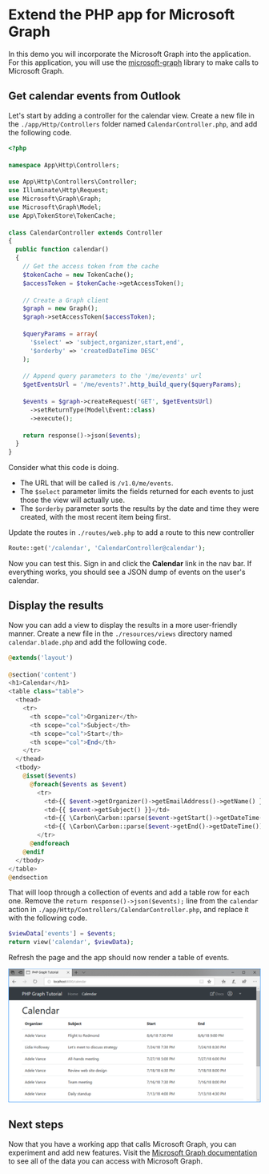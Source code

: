 # Extend the PHP app for Microsoft Graph

In this demo you will incorporate the Microsoft Graph into the application. For this application, you will use the [microsoft-graph](https://github.com/microsoftgraph/msgraph-sdk-php) library to make calls to Microsoft Graph.

## Get calendar events from Outlook

Let's start by adding a controller for the calendar view. Create a new file in the `./app/Http/Controllers` folder named `CalendarController.php`, and add the following code.

```php
<?php

namespace App\Http\Controllers;

use App\Http\Controllers\Controller;
use Illuminate\Http\Request;
use Microsoft\Graph\Graph;
use Microsoft\Graph\Model;
use App\TokenStore\TokenCache;

class CalendarController extends Controller
{
  public function calendar()
  {
    // Get the access token from the cache
    $tokenCache = new TokenCache();
    $accessToken = $tokenCache->getAccessToken();

    // Create a Graph client
    $graph = new Graph();
    $graph->setAccessToken($accessToken);

    $queryParams = array(
      '$select' => 'subject,organizer,start,end',
      '$orderby' => 'createdDateTime DESC'
    );

    // Append query parameters to the '/me/events' url
    $getEventsUrl = '/me/events?'.http_build_query($queryParams);

    $events = $graph->createRequest('GET', $getEventsUrl)
      ->setReturnType(Model\Event::class)
      ->execute();

    return response()->json($events);
  }
}
```

Consider what this code is doing.

- The URL that will be called is `/v1.0/me/events`.
- The `$select` parameter limits the fields returned for each events to just those the view will actually use.
- The `$orderby` parameter sorts the results by the date and time they were created, with the most recent item being first.

Update the routes in `./routes/web.php` to add a route to this new controller

```php
Route::get('/calendar', 'CalendarController@calendar');
```

Now you can test this. Sign in and click the **Calendar** link in the nav bar. If everything works, you should see a JSON dump of events on the user's calendar.

## Display the results

Now you can add a view to display the results in a more user-friendly manner. Create a new file in the `./resources/views` directory named `calendar.blade.php` and add the following code.

```php
@extends('layout')

@section('content')
<h1>Calendar</h1>
<table class="table">
  <thead>
    <tr>
      <th scope="col">Organizer</th>
      <th scope="col">Subject</th>
      <th scope="col">Start</th>
      <th scope="col">End</th>
    </tr>
  </thead>
  <tbody>
    @isset($events)
      @foreach($events as $event)
        <tr>
          <td>{{ $event->getOrganizer()->getEmailAddress()->getName() }}</td>
          <td>{{ $event->getSubject() }}</td>
          <td>{{ \Carbon\Carbon::parse($event->getStart()->getDateTime())->format('n/j/y g:i A') }}</td>
          <td>{{ \Carbon\Carbon::parse($event->getEnd()->getDateTime())->format('n/j/y g:i A') }}</td>
        </tr>
      @endforeach
    @endif
  </tbody>
</table>
@endsection
```

That will loop through a collection of events and add a table row for each one. Remove the `return response()->json($events);` line from the `calendar` action in `./app/Http/Controllers/CalendarController.php`, and replace it with the following code.

```php
$viewData['events'] = $events;
return view('calendar', $viewData);
```

Refresh the page and the app should now render a table of events.

![A screenshot of the table of events](/Images/add-msgraph-01.png)

## Next steps

Now that you have a working app that calls Microsoft Graph, you can experiment and add new features. Visit the [Microsoft Graph documentation](https://developer.microsoft.com/graph/docs/concepts/overview) to see all of the data you can access with Microsoft Graph.